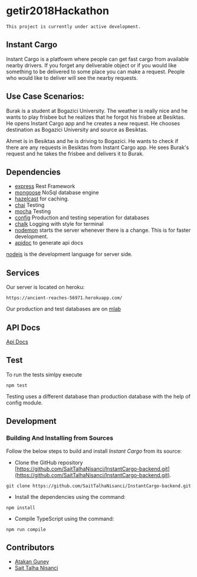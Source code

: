 # getir2018Hackathon
```
This project is currently under active development.
```

## Instant Cargo
Instant Cargo is a platfowm where people can get fast cargo from available nearby drivers. If you forget any deliverable object or if you would like something to be delivered to some place you can make a request. People who would like to deliver will see the nearby requests. 

## Use Case Scenarios:
Burak is a student at Bogazici University. The weather is really nice and he wants to play frisbee but he realizes that he forgot his frisbee at Besiktas. He opens Instant Cargo app and he creates a new request. He chooses destination as Bogazici University and source as Besiktas.

Ahmet is in Besiktas and he is driving to Bogazici. He wants to check if there are any requests in Besiktas from Instant Cargo app. He sees Burak's request and he takes the frisbee and delivers it to Burak.


## Dependencies
* [express](https://expressjs.com) Rest Framework
* [mongoose](http://mongoosejs.com) NoSql database engine
* [hazelcast](https://github.com/hazelcast/hazelcast-nodejs-client) for caching.
* [chai](http://chaijs.com) Testing
* [mocha](https://mochajs.org) Testing
* [config](https://github.com/lorenwest/node-config) Production and testing seperation for databases
* [chalk](https://github.com/chalk/chalk) Logging with style for terminal
* [nodemon](https://nodemon.io)  starts the server whenever there is a change. This is for faster development.
* [apidoc](http://apidocjs.com) to generate api docs


[nodejs](https://nodejs.org) is the development language for server side.

## Services

Our server is located on heroku:
```
https://ancient-reaches-56971.herokuapp.com/
```

Our production and test databases are on [mlab](https://mlab.com)

## API Docs
[Api Docs](https://saittalhanisanci.github.io.)

## Test
To run the tests simlpy execute
```
npm test
```
Testing uses a different database than production database with the help of config module.

## Development

### Building And Installing from Sources

Follow the below steps to build and install *Instant Cargo* from its source:

* Clone the GitHub repository [https://github.com/SaitTalhaNisanci/InstantCargo-backend.git](https://github.com/SaitTalhaNisanci/InstantCargo-backend.git).
```
git clone https://github.com/SaitTalhaNisanci/InstantCargo-backend.git
```
* Install the dependencies using the command:
```
npm install
```
* Compile TypeScript using the command:
```
npm run compile
```

## Contributors
* [Atakan Guney](https://github.com/atakanguney)
* [Sait Talha Nisanci](https://github.com/SaitTalhaNisanci)



